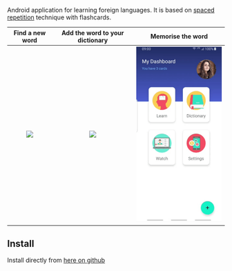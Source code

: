 Android application for learning foreign languages. It is based on [spaced repetition](https://en.wikipedia.org/wiki/Spaced_repetition "learn more about spaced repetition") technique with flashcards.



Find a new word            |  Add the word to your dictionary		   |  Memorise the word		   |
:-------------------------:|:-------------------------:|:-------------------------:|
<img src="https://raw.githubusercontent.com/Gamurar/docs/master/gamlang/search.gif" width="250">  |  <img src="https://raw.githubusercontent.com/Gamurar/docs/master/gamlang/choose.gif" width="250"> | <img src="https://raw.githubusercontent.com/Gamurar/docs/master/gamlang/learn.gif" width="250">

Install
-------
Install directly from [here on github](https://raw.githubusercontent.com/Gamurar/docs/master/gamlang/app-debug.apk)
